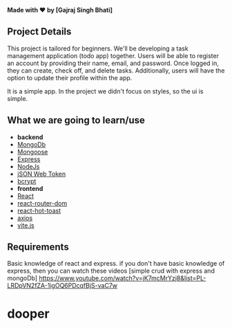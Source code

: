 **Made with ❤️ by [Gajraj Singh Bhati]**

## Project Details

This project is tailored for beginners. We'll be developing a task management application (todo app) together. Users will be able to register an account by providing their name, email, and password. Once logged in, they can create, check off, and delete tasks. Additionally, users will have the option to update their profile within the app.

It is a simple app. In the project we didn't focus on styles, so the ui is simple.

## What we are going to learn/use

- **backend**
- [MongoDb](https://www.mongodb.com/)
- [Mongoose](https://mongoosejs.com/)
- [Express](https://expressjs.com/)
- [NodeJs](https://nodejs.org/)
- [jSON Web Token](https://jwt.io/)
- [bcrypt](https://www.npmjs.com/package/bcrypt)
- **frontend**
- [React](https://reactjs.org/)
- [react-router-dom](https://reacttraining.com/react-router/web/guides/quick-start)
- [react-hot-toast](https://react-hot-toast.com)
- [axios](https://www.npmjs.com/package/axios)
- [vite.js](https://vite.net/)

## Requirements

Basic knowledge of react and express.
if you don't have basic knowledge of express, then you can watch these videos [simple crud with express and mongoDb]
https://www.youtube.com/watch?v=jK7mcMrYzj8&list=PL-LRDpVN2fZA-1igOQ6PDcqfBjS-vaC7w

# dooper
